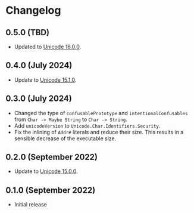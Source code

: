 # Changelog

## 0.5.0 (TBD)

- Updated to [Unicode 16.0.0](https://www.unicode.org/versions/Unicode16.0.0/).

## 0.4.0 (July 2024)

- Update to [Unicode 15.1.0](https://www.unicode.org/versions/Unicode15.1.0/).

## 0.3.0 (July 2024)

- Changed the type of `confusablePrototype` and `intentionalConfusables` from
  `Char -> Maybe String` to `Char -> String`.
- Add `unicodeVersion` to `Unicode.Char.Identifiers.Security`.
- Fix the inlining of `Addr#` literals and reduce their size. This results in
  a sensible decrease of the executable size.

## 0.2.0 (September 2022)

- Update to [Unicode 15.0.0](https://www.unicode.org/versions/Unicode15.0.0/).

## 0.1.0 (September 2022)

- Initial release
